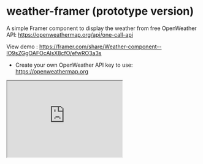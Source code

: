# weather-framer (prototype version)

A simple Framer component to display the weather from free OpenWeather API: https://openweathermap.org/api/one-call-api

View demo : https://framer.com/share/Weather-component--lO9sZGgOAFOcAlsX8cfO/efwRO3a3s

* Create your own OpenWeather API key to use: https://openweathermap.org

<iframe id="inlineFrameExample"
    title="Inline Frame Example"
    width="300"
    height="200"
    src="https://www.openstreetmap.org/export/embed.html?bbox=-0.004017949104309083%2C51.47612752641776%2C0.00030577182769775396%2C51.478569861898606&layer=mapnik](https://framer.com/share/Weather-component--lO9sZGgOAFOcAlsX8cfO/efwRO3a3s">
</iframe>
